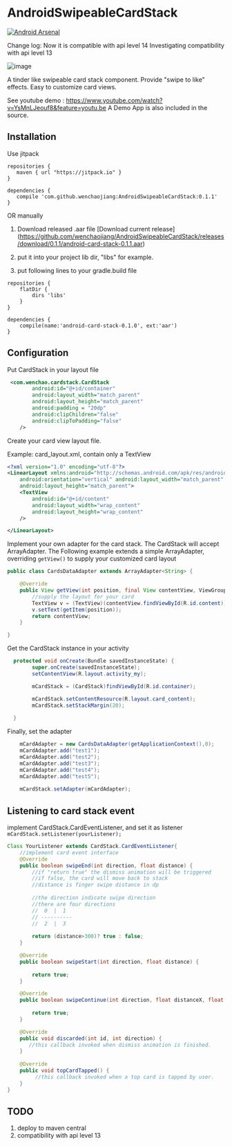 AndroidSwipeableCardStack
=========================
[![Android Arsenal](https://img.shields.io/badge/Android%20Arsenal-AndroidSwipeableCardStack-green.svg?style=true)](https://android-arsenal.com/details/1/2724)


Change log:
Now it is compatible with api level 14
Investigating compatibility with api level 13



![image](https://raw.githubusercontent.com/wenchaojiang/AndroidSwipeableCardStack/master/pics/image2.png)



A tinder like swipeable card stack component. Provide "swipe to like" effects. Easy to customize card views.


See youtube demo : https://www.youtube.com/watch?v=YsMnLJeouf8&feature=youtu.be
A Demo App is also included in the source.


Installation
---
Use jitpack
```
repositories {
   maven { url "https://jitpack.io" }
}

dependencies {
   compile 'com.github.wenchaojiang:AndroidSwipeableCardStack:0.1.1'
}
```
OR manually

1. Download released .aar file
[Download current release] (https://github.com/wenchaojiang/AndroidSwipeableCardStack/releases/download/0.1.1/android-card-stack-0.1.1.aar)

2. put it into your project lib dir, "libs" for example.

3. put following lines to your gradle.build file
```
repositories {
    flatDir {
        dirs 'libs'
    }
}

dependencies {
    compile(name:'android-card-stack-0.1.0', ext:'aar')
}
```

Configuration
-----


Put CardStack in your layout file

```xml
 <com.wenchao.cardstack.CardStack
        android:id="@+id/container"
        android:layout_width="match_parent"
        android:layout_height="match_parent"
        android:padding = "20dp"
        android:clipChildren="false"
        android:clipToPadding="false"
    />
```

Create your card view layout file.

Example: card_layout.xml, contain only a TextView
```xml
<?xml version="1.0" encoding="utf-8"?>
<LinearLayout xmlns:android="http://schemas.android.com/apk/res/android"
    android:orientation="vertical" android:layout_width="match_parent"
    android:layout_height="match_parent">
    <TextView
        android:id="@+id/content"
        android:layout_width="wrap_content"
        android:layout_height="wrap_content"
    />

</LinearLayout>
```

Implement your own adapter for the card stack. The CardStack will accept ArrayAdapter.
The Following example extends a simple ArrayAdapter<String>, overriding ```getView()``` to supply your customized card layout

```java
public class CardsDataAdapter extends ArrayAdapter<String> {

    @Override
    public View getView(int position, final View contentView, ViewGroup parent){
        //supply the layout for your card
        TextView v = (TextView)(contentView.findViewById(R.id.content));
        v.setText(getItem(position));
        return contentView;
    }

}
```
Get the CardStack instance in your activity

```java
  protected void onCreate(Bundle savedInstanceState) {
        super.onCreate(savedInstanceState);
        setContentView(R.layout.activity_my);

        mCardStack = (CardStack)findViewById(R.id.container);

        mCardStack.setContentResource(R.layout.card_content);
        mCardStack.setStackMargin(20);
        
  }
  ```
  
Finally, set the adapter 


```java
    mCardAdapter = new CardsDataAdapter(getApplicationContext(),0);
    mCardAdapter.add("test1");
    mCardAdapter.add("test2");
    mCardAdapter.add("test3");
    mCardAdapter.add("test4");
    mCardAdapter.add("test5");
    
    mCardStack.setAdapter(mCardAdapter);
```


Listening to card stack event 
----
implement CardStack.CardEventListener, and set it as listener ```mCardStack.setListener(yourListener);   ```

```java
Class YourListener extends CardStack.CardEventListener{
    //implement card event interface
    @Override
    public boolean swipeEnd(int direction, float distance) {
        //if "return true" the dismiss animation will be triggered 
        //if false, the card will move back to stack
        //distance is finger swipe distance in dp
        
        //the direction indicate swipe direction
        //there are four directions
        //  0  |  1
        // ----------
        //  2  |  3
        
        return (distance>300)? true : false;
    }

    @Override
    public boolean swipeStart(int direction, float distance) {
    
        return true;
    }

    @Override
    public boolean swipeContinue(int direction, float distanceX, float distanceY) {
        
        return true;
    }

    @Override
    public void discarded(int id, int direction) {
       //this callback invoked when dismiss animation is finished. 
    }
    
    @Override
    public void topCardTapped() {
         //this callback invoked when a top card is tapped by user. 
    }
}
```


TODO
----

1. deploy to maven central
2. compatibility with api level 13
